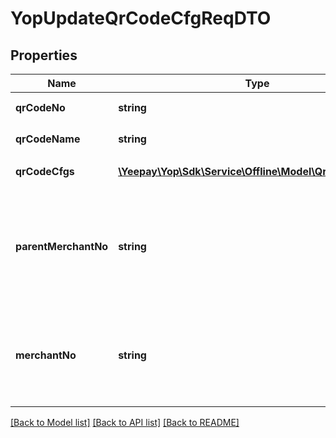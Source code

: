 # YopUpdateQrCodeCfgReqDTO

## Properties
Name | Type | Description | Notes
------------ | ------------- | ------------- | -------------
**qrCodeNo** | **string** | &lt;pre&gt;台牌序列号&lt;/pre&gt; | 
**qrCodeName** | **string** | &lt;pre&gt;台牌名称&lt;/pre&gt; | 
**qrCodeCfgs** | [**\Yeepay\Yop\Sdk\Service\Offline\Model\QrCodeCfgInfo[]**](QrCodeCfgInfo.md) | &lt;pre&gt;台牌备注，不超过10个&lt;/pre&gt; | [optional] 
**parentMerchantNo** | **string** | &lt;div&gt;&lt;span class&#x3D;\&quot;text-only\&quot;&gt;采购商编，记录在易宝生成台牌的商编，该商编对台牌有管理权限&lt;/span&gt;&lt;/div&gt; | 
**merchantNo** | **string** | &lt;div&gt;&lt;span class&#x3D;\&quot;text-only\&quot;&gt;绑定台牌真实收款的商编，该商编对台牌有使用权限&lt;/span&gt;&lt;/div&gt; | 

[[Back to Model list]](../README.md#documentation-for-models) [[Back to API list]](../README.md#documentation-for-api-endpoints) [[Back to README]](../README.md)


